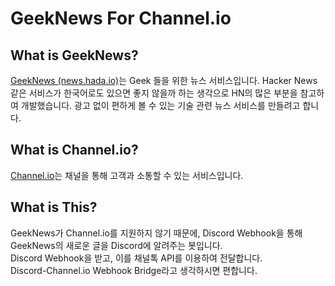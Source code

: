 # GeekNews For Channel.io

## What is GeekNews?

[GeekNews (news.hada.io)](https://news.hada.io)는 Geek 들을 위한 뉴스 서비스입니다.
Hacker News 같은 서비스가 한국어로도 있으면 좋지 않을까 하는 생각으로 HN의 많은 부분을 참고하여 개발했습니다.
광고 없이 편하게 볼 수 있는 기술 관련 뉴스 서비스를 만들려고 합니다.

## What is Channel.io?

[Channel.io](https://channel.io)는 채널을 통해 고객과 소통할 수 있는 서비스입니다.

## What is This?

GeekNews가 Channel.io를 지원하지 않기 때문에, Discord Webhook을 통해 GeekNews의 새로운 글을 Discord에 알려주는 봇입니다.  
Discord Webhook을 받고, 이를 채널톡 API를 이용하여 전달합니다.  
Discord-Channel.io Webhook Bridge라고 생각하시면 편합니다.
